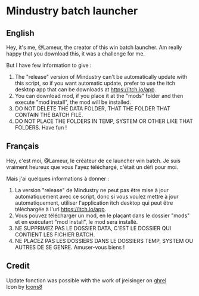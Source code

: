 # Mindustry batch launcher

## English

Hey, it's me, @Lameur, the creator of this win batch launcher.
Am really happy that you download this, it was a challenge for me.

But I have few information to give :

1. The "release" version of Mindustry can't be automatically update with this script, so if you want automatic update, prefer to use the itch desktop app that can be downloads at <https://itch.io/app>.
2. You can download mod, if you place it at the "mods" folder and then execute "mod install", the mod will be installed.
3. DO NOT DELETE THE DATA FOLDER, THAT THE FOLDER THAT CONTAIN THE BATCH FILE.
4. DO NOT PLACE THE FOLDERS IN TEMP, SYSTEM OR OTHER LIKE THAT FOLDERS.
Have fun !

## Français

Hey, c'est moi, @Lameur, le créateur de ce launcher win batch.
Je suis vraiment heureux que vous l'ayez téléchargé, c'était un défi pour moi.

Mais j'ai quelques informations à donner :

1. La version "release" de Mindustry ne peut pas être mise à jour automatiquement avec ce script, donc si vous voulez mettre à jour automatiquement, utiliser l'application itch desktop qui peut être téléchargée à l'url <https://itch.io/app>.
2. Vous pouvez télécharger un mod, en le plaçant dans le dossier "mods" et en exécutant "mod install", le mod sera installé.
3. NE SUPPRIMEZ PAS LE DOSSIER DATA, C'EST LE DOSSIER QUI CONTIENT LES FICHIER BATCH.
4. NE PLACEZ PAS LES DOSSIERS DANS LE DOSSIERS TEMP, SYSTEM OU AUTRES DE SE GENRE.
Amuser-vous biens !

## Credit

Update fonction was possible with the work of jreisinger on [ghrel](https://github.com/jreisinger/ghrel)  
Icon by [Icons8](https://icons8.com)
